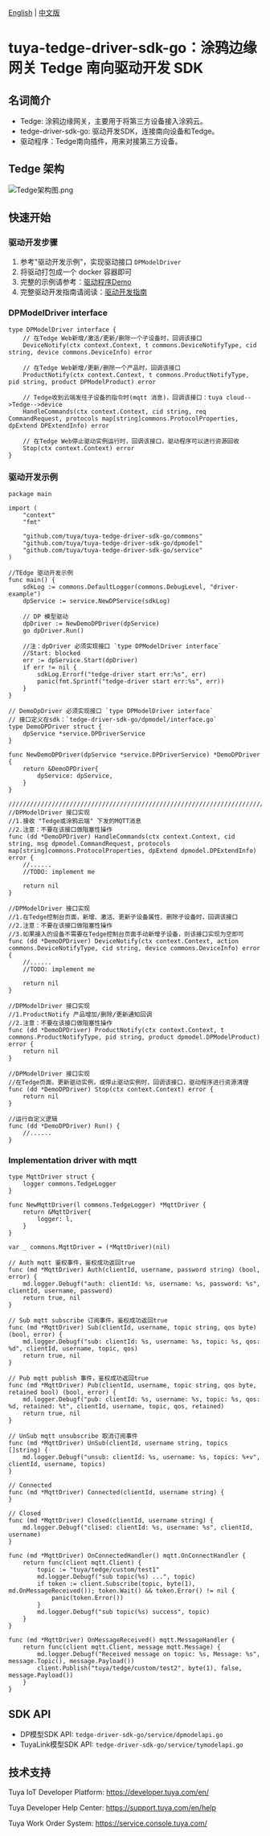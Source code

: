 [English](README.md) | [中文版](README_CN.md)
# tuya-tedge-driver-sdk-go：涂鸦边缘网关 Tedge 南向驱动开发 SDK

## 名词简介
* Tedge: 涂鸦边缘网关，主要用于将第三方设备接入涂鸦云。
* tedge-driver-sdk-go: 驱动开发SDK，连接南向设备和Tedge。
* 驱动程序：Tedge南向插件，用来对接第三方设备。

## Tedge 架构
![Tedge架构图.png](./docs/images/Tedge架构图1.png)

## 快速开始

### 驱动开发步骤
1. 参考"驱动开发示例"，实现驱动接口 `DPModelDriver`
2. 将驱动打包成一个 docker 容器即可
3. 完整的示例请参考：[驱动程序Demo](https://github.com/tuya/tuya-tedge-driver-example)
4. 完整驱动开发指南请阅读：[驱动开发指南](./docs/summary.md)

### DPModelDriver interface
```golang
type DPModelDriver interface {
	// 在Tedge Web新增/激活/更新/删除一个子设备时，回调该接口
	DeviceNotify(ctx context.Context, t commons.DeviceNotifyType, cid string, device commons.DeviceInfo) error

	// 在Tedge Web新增/更新/删除一个产品时，回调该接口
	ProductNotify(ctx context.Context, t commons.ProductNotifyType, pid string, product DPModelProduct) error

	// Tedge收到云端发往子设备的指令时(mqtt 消息)，回调该接口：tuya cloud-->Tedge-->device
	HandleCommands(ctx context.Context, cid string, req CommandRequest, protocols map[string]commons.ProtocolProperties, dpExtend DPExtendInfo) error
    
    // 在Tedge Web停止驱动实例运行时，回调该接口，驱动程序可以进行资源回收
	Stop(ctx context.Context) error
}
```

### 驱动开发示例
```golang
package main

import (
	"context"
	"fmt"

	"github.com/tuya/tuya-tedge-driver-sdk-go/commons"
	"github.com/tuya/tuya-tedge-driver-sdk-go/dpmodel"
	"github.com/tuya/tuya-tedge-driver-sdk-go/service"
)

//TEdge 驱动开发示例
func main() {
	sdkLog := commons.DefaultLogger(commons.DebugLevel, "driver-example")
	dpService := service.NewDPService(sdkLog)

	// DP 模型驱动
	dpDriver := NewDemoDPDriver(dpService)
	go dpDriver.Run()

	//注：dpDriver 必须实现接口 `type DPModelDriver interface`
	//Start: blocked
	err := dpService.Start(dpDriver)
	if err != nil {
		sdkLog.Errorf("tedge-driver start err:%s", err)
		panic(fmt.Sprintf("tedge-driver start err:%s", err))
	}
}

// DemoDpDriver 必须实现接口 `type DPModelDriver interface`
// 接口定义在sdk：`tedge-driver-sdk-go/dpmodel/interface.go`
type DemoDPDriver struct {
	dpService *service.DPDriverService
}

func NewDemoDPDriver(dpService *service.DPDriverService) *DemoDPDriver {
	return &DemoDPDriver{
		dpService: dpService,
	}
}

/////////////////////////////////////////////////////////////////////////////////////////////////////
//DPModelDriver 接口实现
//1.接收 "Tedge或涂鸦云端" 下发的MQTT消息
//2.注意：不要在该接口做阻塞性操作
func (dd *DemoDPDriver) HandleCommands(ctx context.Context, cid string, msg dpmodel.CommandRequest, protocols map[string]commons.ProtocolProperties, dpExtend dpmodel.DPExtendInfo) error {
	//......
	//TODO: implement me

	return nil
}

//DPModelDriver 接口实现
//1.在Tedge控制台页面，新增、激活、更新子设备属性、删除子设备时，回调该接口
//2.注意：不要在该接口做阻塞性操作
//3.如果接入的设备不需要在Tedge控制台页面手动新增子设备，则该接口实现为空即可
func (dd *DemoDPDriver) DeviceNotify(ctx context.Context, action commons.DeviceNotifyType, cid string, device commons.DeviceInfo) error {
	//......
	//TODO: implement me

	return nil
}

//DPModelDriver 接口实现
//1.ProductNotify 产品增加/删除/更新通知回调
//2.注意：不要在该接口做阻塞性操作
func (dd *DemoDPDriver) ProductNotify(ctx context.Context, t commons.ProductNotifyType, pid string, product dpmodel.DPModelProduct) error {
	return nil
}

//DPModelDriver 接口实现
//在Tedge页面，更新驱动实例，或停止驱动实例时，回调该接口，驱动程序进行资源清理
func (dd *DemoDPDriver) Stop(ctx context.Context) error {
	return nil
}

//运行自定义逻辑
func (dd *DemoDPDriver) Run() {
	//......
}

```

### Implementation driver with mqtt

```golang
type MqttDriver struct {
	logger commons.TedgeLogger
}

func NewMqttDriver(l commons.TedgeLogger) *MqttDriver {
	return &MqttDriver{
		logger: l,
	}
}

var _ commons.MqttDriver = (*MqttDriver)(nil)

// Auth mqtt 鉴权事件，鉴权成功返回true
func (md *MqttDriver) Auth(clientId, username, password string) (bool, error) {
	md.logger.Debugf("auth: clientId: %s, username: %s, password: %s", clientId, username, password)
	return true, nil
}

// Sub mqtt subscribe 订阅事件，鉴权成功返回true
func (md *MqttDriver) Sub(clientId, username, topic string, qos byte) (bool, error) {
	md.logger.Debugf("sub: clientId: %s, username: %s, topic: %s, qos: %d", clientId, username, topic, qos)
	return true, nil
}

// Pub mqtt publish 事件，鉴权成功返回true
func (md *MqttDriver) Pub(clientId, username, topic string, qos byte, retained bool) (bool, error) {
	md.logger.Debugf("pub: clientId: %s, username: %s, topic: %s, qos: %d, retained: %t", clientId, username, topic, qos, retained)
	return true, nil
}

// UnSub mqtt unsubscribe 取消订阅事件
func (md *MqttDriver) UnSub(clientId, username string, topics []string) {
	md.logger.Debugf("unsub: clientId: %s, username: %s, topics: %+v", clientId, username, topics)
}

// Connected
func (md *MqttDriver) Connected(clientId, username string) {
}

// Closed
func (md *MqttDriver) Closed(clientId, username string) {
	md.logger.Debugf("clised: clientId: %s, username: %s", clientId, username)
}

func (md *MqttDriver) OnConnectedHandler() mqtt.OnConnectHandler {
	return func(client mqtt.Client) {
		topic := "tuya/tedge/custom/test1"
		md.logger.Debugf("sub topic(%s) ...", topic)
		if token := client.Subscribe(topic, byte(1), md.OnMessageReceived()); token.Wait() && token.Error() != nil {
			panic(token.Error())
		}
		md.logger.Debugf("sub topic(%s) success", topic)
	}
}

func (md *MqttDriver) OnMessageReceived() mqtt.MessageHandler {
	return func(client mqtt.Client, message mqtt.Message) {
		md.logger.Debugf("Received message on topic: %s, Message: %s", message.Topic(), message.Payload())
		client.Publish("tuya/tedge/custom/test2", byte(1), false, message.Payload())
	}
}
```

## SDK API
* DP模型SDK API: `tedge-driver-sdk-go/service/dpmodelapi.go`
* TuyaLink模型SDK API: `tedge-driver-sdk-go/service/tymodelapi.go`

## 技术支持
Tuya IoT Developer Platform: https://developer.tuya.com/en/

Tuya Developer Help Center: https://support.tuya.com/en/help

Tuya Work Order System: https://service.console.tuya.com/